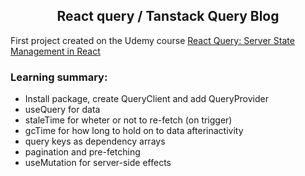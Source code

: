 <div align="center">

## React query / Tanstack Query Blog

</div>

First project created on the Udemy course [React Query: Server State Management in React](https://www.udemy.com/course/learn-react-query/?couponCode=REACT-QUERY-GITHUB)

### Learning summary:
* Install package, create QueryClient and add QueryProvider
* useQuery for data
* staleTime for wheter or not to re-fetch (on trigger)
* gcTime for how long to hold on to data afterinactivity
* query keys as dependency arrays
* pagination and pre-fetching
* useMutation for server-side effects